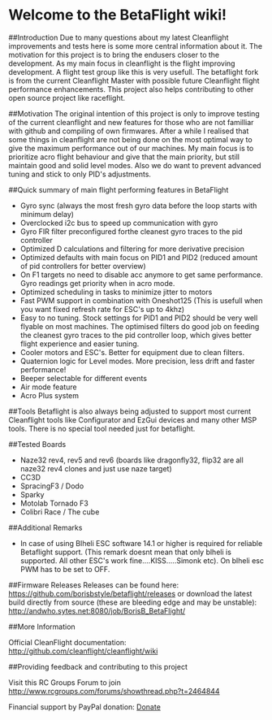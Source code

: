 # Welcome to the BetaFlight wiki!

##Introduction
Due to many questions about my latest Cleanflight improvements and tests here is some more central information about it. The motivation for this project is to bring the endusers closer to the development. As my main focus in cleanflight is the flight improving development. A flight test group like this is very usefull.
The betaflight fork is from the current Cleanflight Master with possible future Cleanflight flight performance enhancements. This project also helps contributing to other open source project like raceflight.

##Motivation
The original intention of this project is only to improve testing of the current cleanflight and new features for those who are not familliar with github and compiling of own firmwares. 
After a while I realised that some things in cleanflight are not being done on the most optimal way to give the maximum performance out of our machines.  My main focus is to prioritize acro flight behaviour and give that the main priority, but still maintain good and solid level modes. Also we do want to prevent advanced tuning and stick to only PID's adjustments. 

##Quick summary of main flight performing features in BetaFlight
* Gyro sync (always the most fresh gyro data before the loop starts with minimum delay)
* Overclocked i2c bus to speed up communication with gyro
* Gyro FIR filter preconfigured forthe cleanest gyro traces to the pid controller
* Optimized D calculations and filtering for more derivative precision
* Optimized defaults with main focus on PID1 and PID2 (reduced amount of pid controllers for better overview)
* On F1 targets no need to disable acc anymore to get same performance. Gyro readings get priority when in acro mode.
* Optimized scheduling in tasks to minimize jitter to motors
* Fast PWM support in combination with Oneshot125 (This is usefull when you want fixed refresh rate for ESC's up to 4khz)
* Easy to no tuning. Stock settings for PID1 and PID2 should be very well flyable on most machines. The optimised filters do good job on feeding the cleanest gyro traces to the pid controller loop, which gives better flight experience and easier tuning.
* Cooler motors and ESC's. Better for equipment due to clean filters.
* Quaternion logic for Level modes. More precision, less drift and faster performance!
* Beeper selectable for different events
* Air mode feature
* Acro Plus system


##Tools
Betaflight is also always being adjusted to support most current Cleanflight tools like Configurator and EzGui devices and many other MSP tools. There is no special tool needed just for betaflight.

##Tested Boards
- Naze32 rev4, rev5 and rev6 (boards like dragonfly32, flip32 are all naze32 rev4 clones and just use naze target)
- CC3D
- SpracingF3 / Dodo
- Sparky
- Motolab Tornado F3
- Colibri Race / The cube

##Additional Remarks
- In case of using Blheli ESC software 14.1 or higher is required for reliable Betaflight support. (This remark doesnt mean that only blheli is supported. All other ESC's work fine....KISS.....Simonk etc).
On blheli esc PWM has to be set to OFF.

##Firmware Releases
Releases can be found here: https://github.com/borisbstyle/betaflight/releases or download the latest build directly from source (these are bleeding edge and may be unstable): http://andwho.sytes.net:8080/job/BorisB_BetaFlight/

##More Information

Official CleanFlight documentation: http://github.com/cleanflight/cleanflight/wiki

##Providing feedback and contributing to this project

Visit this RC Groups Forum to join http://www.rcgroups.com/forums/showthread.php?t=2464844

Financial support by PayPal donation: [Donate](https://www.paypal.com/cgi-bin/webscr?cmd=_donations&amp;business=dreambb1982%40gmail%2ecom&amp;lc=NL&amp;item_name=Betaflight&amp;no_note=0&amp;currency_code=USD&amp;bn=PP%2dDonationsBF%3abtn_donateCC_LG%2egif%3aNonHostedGuest)
